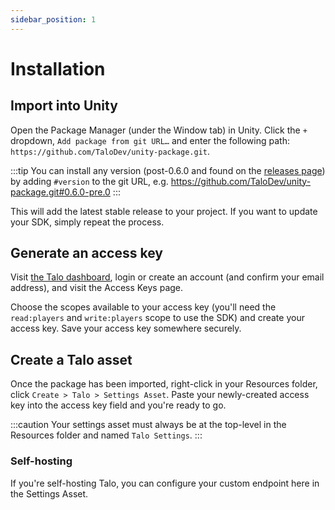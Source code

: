 ```yaml
---
sidebar_position: 1
---
```


# Installation

## Import into Unity

Open the Package Manager (under the Window tab) in Unity. Click the `+` dropdown, `Add package from git URL…` and enter the following path: `https://github.com/TaloDev/unity-package.git`.

:::tip
You can install any version (post-0.6.0 and found on the [releases page](https://github.com/TaloDev/unity/releases)) by adding `#version` to the git URL, e.g. https://github.com/TaloDev/unity-package.git#0.6.0-pre.0
:::

This will add the latest stable release to your project. If you want to update your SDK, simply repeat the process.

## Generate an access key

Visit [the Talo dashboard](https://dashboard.trytalo.com), login or create an account (and confirm your email address), and visit the Access Keys page.

Choose the scopes available to your access key (you'll need the `read:players` and `write:players` scope to use the SDK) and create your access key.
Save your access key somewhere securely.

## Create a Talo asset

Once the package has been imported, right-click in your Resources folder, click `Create > Talo > Settings Asset`. Paste your newly-created access key into the access key field and you're ready to go.

:::caution
Your settings asset must always be at the top-level in the Resources folder and named `Talo Settings`.
:::

### Self-hosting

If you're self-hosting Talo, you can configure your custom endpoint here in the Settings Asset.

